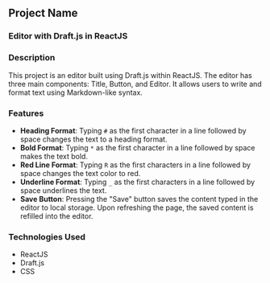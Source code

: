 ## Project Name

### Editor with Draft.js in ReactJS

### Description

This project is an editor built using Draft.js within ReactJS. The editor has three main components: Title, Button, and Editor. It allows users to write and format text using Markdown-like syntax.

### Features

- **Heading Format**: Typing `#` as the first character in a line followed by space changes the text to a heading format.
- **Bold Format**: Typing `*` as the first character in a line followed by space makes the text bold.
- **Red Line Format**: Typing `R` as the first characters in a line followed by space changes the text color to red.
- **Underline Format**: Typing `_` as the first characters in a line followed by space underlines the text.
- **Save Button**: Pressing the "Save" button saves the content typed in the editor to local storage. Upon refreshing the page, the saved content is refilled into the editor.

### Technologies Used

- ReactJS
- Draft.js
- CSS

